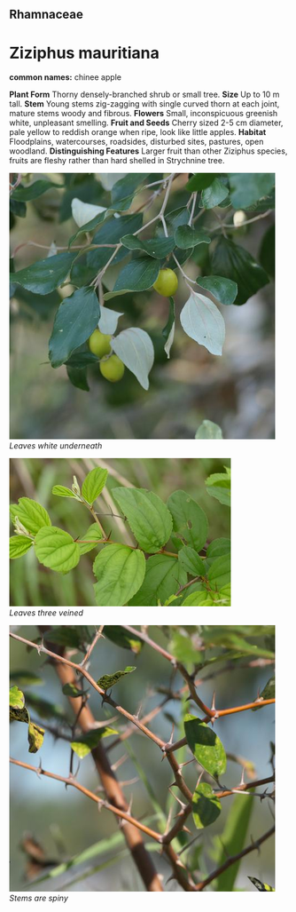 ## Rhamnaceae
# Ziziphus mauritiana
**common names:** chinee apple

**Plant Form** Thorny densely-branched shrub or small tree. **Size** Up to 10 m tall. **Stem** Young stems zig-zagging with single curved thorn at each joint, mature stems woody and fibrous. **Flowers** Small, inconspicuous greenish white, unpleasant smelling. **Fruit and Seeds** Cherry sized 2-5 cm diameter, pale yellow to reddish orange when ripe, look like little apples. **Habitat** Floodplains, watercourses, roadsides, disturbed sites, pastures, open woodland. **Distinguishing Features** Larger fruit than other Ziziphus species, fruits are fleshy rather than hard shelled in Strychnine tree.


![Leaves white underneath](106356_P1267642.jpg)  
 *Leaves white underneath* 

![Leaves three veined](9502_P6930465.jpg)  
 *Leaves three veined* 

![Stems are spiny](107189_P1278531.jpg)  
 *Stems are spiny* 

